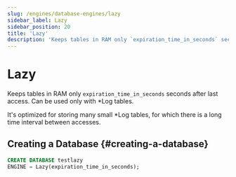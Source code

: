 ```yaml
---
slug: /engines/database-engines/lazy
sidebar_label: Lazy
sidebar_position: 20
title: 'Lazy'
description: 'Keeps tables in RAM only `expiration_time_in_seconds` seconds after last access. Can be used only with Log type tables.'
---
```


# Lazy

Keeps tables in RAM only `expiration_time_in_seconds` seconds after last access. Can be used only with \*Log tables.

It's optimized for storing many small \*Log tables, for which there is a long time interval between accesses.

## Creating a Database {#creating-a-database}

```sql
CREATE DATABASE testlazy 
ENGINE = Lazy(expiration_time_in_seconds);
```

